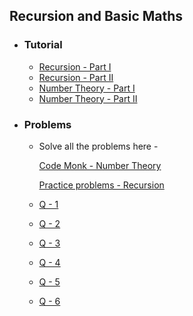 ## Recursion and Basic Maths

*   ### Tutorial
    *   [Recursion - Part I](https://www.topcoder.com/community/data-science/data-science-tutorials/an-introduction-to-recursion-part-1/)
    *   [Recursion - Part II](https://www.topcoder.com/community/data-science/data-science-tutorials/an-introduction-to-recursion-part-2/)
    *   [Number Theory - Part I](https://www.hackerearth.com/practice/math/number-theory/basic-number-theory-1/tutorial/)
    *   [Number Theory - Part II](https://www.hackerearth.com/practice/math/number-theory/basic-number-theory-2/tutorial/)
*   ### Problems
    *    Solve all the problems here -

          [Code Monk - Number Theory](https://www.hackerearth.com/challenge/competitive/code-monk-number-theory-i/problems/)


        	[Practice problems - Recursion](https://www.hackerearth.com/practice/basic-programming/recursion/recursion-and-backtracking/practice-problems/) 

    *   [Q - 1](http://codeforces.com/problemset/problem/794/B)
    *   [Q - 2](https://www.hackerrank.com/challenges/recursive-digit-sum)
    *   [Q - 3](http://codeforces.com/contest/776/problem/B)
    *   [Q - 4](https://www.hackerrank.com/challenges/sherlock-and-gcd)
    *   [Q - 5](https://www.hackerrank.com/challenges/simplified-chess-engine)
    *   [Q - 6](http://www.geeksforgeeks.org/print-sums-subsets-given-set/)
